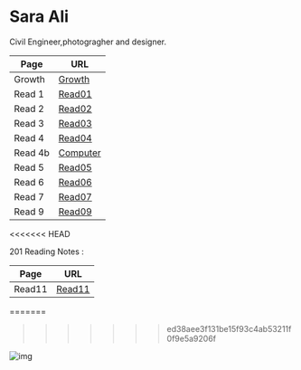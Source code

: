 # Sara Ali

Civil Engineer,photogragher and designer.


|Page| URL|
|---| ---|
|Growth| [Growth](Growth.md)|
|Read 1| [Read01](Read01.md)|
|Read 2| [Read02](Read02.md)|
|Read 3| [Read03](Read03.md)|
|Read 4| [Read04](Read04.md)|
|Read 4b| [Computer](Computer.md)|
|Read 5| [Read05](Read05.md)|
|Read 6| [Read06](Read06.md)|
|Read 7| [Read07](Read07.md)|
|Read 9| [Read09](Read09.md)|
<<<<<<< HEAD

201 Reading Notes :

|Page| URL|
|---| ---|
|Read11| [Read11](Read11.md)|

=======
>>>>>>> ed38aee3f131be15f93c4ab53211f0f9e5a9206f

![img](https://i.pinimg.com/564x/d4/fa/6f/d4fa6f725f3896e91fac949c660eba65.jpg)

